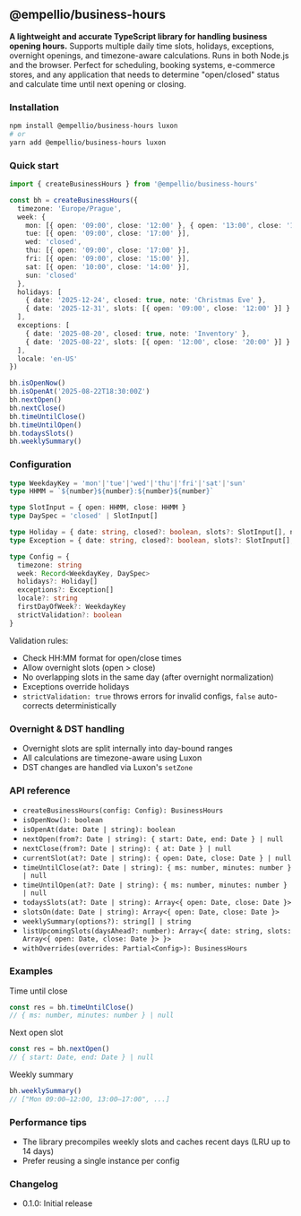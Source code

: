 ## @empellio/business-hours

**A lightweight and accurate TypeScript library for handling business opening hours.** Supports multiple daily time slots, holidays, exceptions, overnight openings, and timezone-aware calculations. Runs in both Node.js and the browser. Perfect for scheduling, booking systems, e-commerce stores, and any application that needs to determine "open/closed" status and calculate time until next opening or closing.

### Installation

```bash
npm install @empellio/business-hours luxon
# or
yarn add @empellio/business-hours luxon
```

### Quick start

```ts
import { createBusinessHours } from '@empellio/business-hours'

const bh = createBusinessHours({
  timezone: 'Europe/Prague',
  week: {
    mon: [{ open: '09:00', close: '12:00' }, { open: '13:00', close: '17:00' }],
    tue: [{ open: '09:00', close: '17:00' }],
    wed: 'closed',
    thu: [{ open: '09:00', close: '17:00' }],
    fri: [{ open: '09:00', close: '15:00' }],
    sat: [{ open: '10:00', close: '14:00' }],
    sun: 'closed'
  },
  holidays: [
    { date: '2025-12-24', closed: true, note: 'Christmas Eve' },
    { date: '2025-12-31', slots: [{ open: '09:00', close: '12:00' }] }
  ],
  exceptions: [
    { date: '2025-08-20', closed: true, note: 'Inventory' },
    { date: '2025-08-22', slots: [{ open: '12:00', close: '20:00' }] }
  ],
  locale: 'en-US'
})

bh.isOpenNow()
bh.isOpenAt('2025-08-22T18:30:00Z')
bh.nextOpen()
bh.nextClose()
bh.timeUntilClose()
bh.timeUntilOpen()
bh.todaysSlots()
bh.weeklySummary()
```

### Configuration

```ts
type WeekdayKey = 'mon'|'tue'|'wed'|'thu'|'fri'|'sat'|'sun'
type HHMM = `${number}${number}:${number}${number}`

type SlotInput = { open: HHMM, close: HHMM }
type DaySpec = 'closed' | SlotInput[]

type Holiday = { date: string, closed?: boolean, slots?: SlotInput[], note?: string }
type Exception = { date: string, closed?: boolean, slots?: SlotInput[], note?: string }

type Config = {
  timezone: string
  week: Record<WeekdayKey, DaySpec>
  holidays?: Holiday[]
  exceptions?: Exception[]
  locale?: string
  firstDayOfWeek?: WeekdayKey
  strictValidation?: boolean
}
```

Validation rules:
- Check HH:MM format for open/close times
- Allow overnight slots (open > close)
- No overlapping slots in the same day (after overnight normalization)
- Exceptions override holidays
- `strictValidation: true` throws errors for invalid configs, `false` auto-corrects deterministically

### Overnight & DST handling

- Overnight slots are split internally into day-bound ranges
- All calculations are timezone-aware using Luxon
- DST changes are handled via Luxon's `setZone`

### API reference

- `createBusinessHours(config: Config): BusinessHours`
- `isOpenNow(): boolean`
- `isOpenAt(date: Date | string): boolean`
- `nextOpen(from?: Date | string): { start: Date, end: Date } | null`
- `nextClose(from?: Date | string): { at: Date } | null`
- `currentSlot(at?: Date | string): { open: Date, close: Date } | null`
- `timeUntilClose(at?: Date | string): { ms: number, minutes: number } | null`
- `timeUntilOpen(at?: Date | string): { ms: number, minutes: number } | null`
- `todaysSlots(at?: Date | string): Array<{ open: Date, close: Date }>`
- `slotsOn(date: Date | string): Array<{ open: Date, close: Date }>`
- `weeklySummary(options?): string[] | string`
- `listUpcomingSlots(daysAhead?: number): Array<{ date: string, slots: Array<{ open: Date, close: Date }> }>`
- `withOverrides(overrides: Partial<Config>): BusinessHours`

### Examples

Time until close
```ts
const res = bh.timeUntilClose()
// { ms: number, minutes: number } | null
```

Next open slot
```ts
const res = bh.nextOpen()
// { start: Date, end: Date } | null
```

Weekly summary
```ts
bh.weeklySummary()
// ["Mon 09:00–12:00, 13:00–17:00", ...]
```

### Performance tips

- The library precompiles weekly slots and caches recent days (LRU up to 14 days)
- Prefer reusing a single instance per config

### Changelog

- 0.1.0: Initial release


